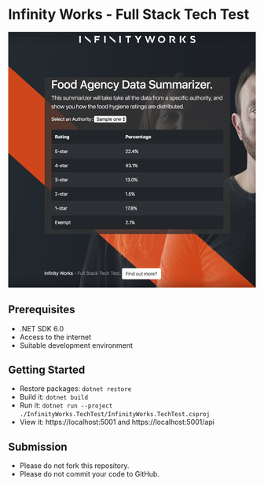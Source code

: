 # Infinity Works - Full Stack Tech Test

![Preview of Frontend](preview.png)

## Prerequisites

* .NET SDK 6.0
* Access to the internet
* Suitable development environment

## Getting Started

* Restore packages: `dotnet restore`
* Build it: `dotnet build`
* Run it: `dotnet run --project ./InfinityWorks.TechTest/InfinityWorks.TechTest.csproj`
* View it: https://localhost:5001 and https://localhost:5001/api

## Submission

* Please do not fork this repository.
* Please do not commit your code to GitHub.
